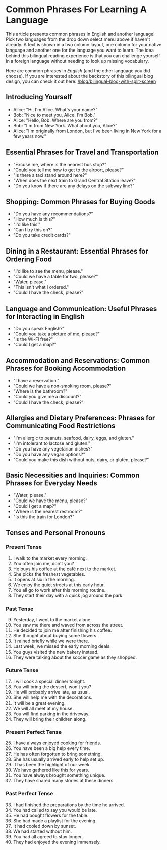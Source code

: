 # Common Phrases For Learning A Language

This article presents common phrases in English and another language! Pick two languages from the drop down select menu above if haven't already. A text is shown in a two column layout, one column for your native language and another one for the language you want to learn. The idea behind this bilingual reading experience is that you can challenge yourself in a foreign language without needing to look up missing vocabulary.

Here are common phrases in _English_ (and the other language you did choose). If you are interested about the backstory of this bilingual blog design, you can check it out here: [/blog/bilingual-blog-with-split-screen](/blog/bilingual-blog-with-split-screen)

## Introducing Yourself

- Alice: "Hi, I'm Alice. What's your name?"
- Bob: "Nice to meet you, Alice. I'm Bob."
- Alice: "Hello, Bob. Where are you from?"
- Bob: "I'm from New York. What about you, Alice?"
- Alice: "I'm originally from London, but I've been living in New York for a few years now."

## Essential Phrases for Travel and Transportation 

- "Excuse me, where is the nearest bus stop?"
- "Could you tell me how to get to the airport, please?"
- "Is there a taxi stand around here?"
- "When does the next train to Grand Central Station leave?"
- "Do you know if there are any delays on the subway line?"

## Shopping: Common Phrases for Buying Goods

- "Do you have any recommendations?"
- "How much is this?"
- "I'd like this."
- "Can I try this on?"
- "Do you take credit cards?"

## Dining in a Restaurant: Essential Phrases for Ordering Food

- "I'd like to see the menu, please."
- "Could we have a table for two, please?"
- "Water, please."
- "This isn't what I ordered."
- "Could I have the check, please?"

## Language and Communication: Useful Phrases for Interacting in English

- "Do you speak English?"
- "Could you take a picture of me, please?"
- "Is the Wi-Fi free?"
- "Could I get a map?"

## Accommodation and Reservations: Common Phrases for Booking Accommodation

- "I have a reservation."
- "Could we have a non-smoking room, please?"
- "Where is the bathroom?"
- "Could you give me a discount?"
- "Could I have the check, please?"

## Allergies and Dietary Preferences: Phrases for Communicating Food Restrictions

- "I'm allergic to peanuts, seafood, dairy, eggs, and gluten."
- "I'm intolerant to lactose and gluten."
- "Do you have any vegetarian dishes?"
- "Do you have any vegan options?"
- "Could you make this dish without nuts, dairy, or gluten, please?"

## Basic Necessities and Inquiries: Common Phrases for Everyday Needs

- "Water, please."
- "Could we have the menu, please?"
- "Could I get a map?"
- "Where is the nearest restroom?"
- "Is this the train for London?"

## Tenses and Personal Pronouns

### Present Tense

1. I walk to the market every morning.
2. You often join me, don't you?
3. He buys his coffee at the café next to the market.
4. She picks the freshest vegetables.
5. It opens at six in the morning.
6. We enjoy the quiet streets at this early hour.
7. You all go to work after this morning routine.
8. They start their day with a quick jog around the park.

### Past Tense

9. Yesterday, I went to the market alone.
10. You saw me there and waved from across the street.
11. He decided to join me after finishing his coffee.
12. She thought about buying some flowers.
13. It rained briefly while we were there.
14. Last week, we missed the early morning deals.
15. You guys visited the new bakery instead.
16. They were talking about the soccer game as they shopped.

### Future Tense

17. I will cook a special dinner tonight.
18. You will bring the dessert, won’t you?
19. He will probably arrive late, as usual.
20. She will help me with the decorations.
21. It will be a great evening.
22. We will all meet at my house.
23. You will find parking in the driveway.
24. They will bring their children along.

### Present Perfect Tense

25. I have always enjoyed cooking for friends.
26. You have been a big help every time.
27. He has often forgotten to bring something.
28. She has usually arrived early to help set up.
29. It has been the highlight of our week.
30. We have gathered like this for years.
31. You have always brought something unique.
32. They have shared many stories at these dinners.

### Past Perfect Tense

33. I had finished the preparations by the time he arrived.
34. You had called to say you would be late.
35. He had bought flowers for the table.
36. She had made a playlist for the evening.
37. It had cooled down by sunset.
38. We had started without him.
39. You had all agreed to stay longer.
40. They had enjoyed the evening immensely.
